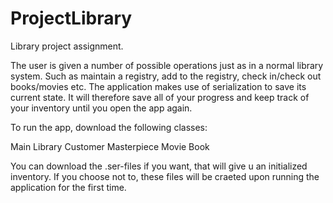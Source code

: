 # ProjectLibrary
Library project assignment.

The user is given a number of possible operations just as in a normal library system. Such as maintain a registry, add to the registry, check in/check out books/movies  etc.
The application makes use of serialization to save its current state. It will therefore save all of your progress and keep track of your inventory
until you open the app again.

To run the app, download the following classes: 

Main
Library
Customer
Masterpiece
Movie
Book

You can download the .ser-files if you want, that will give u an initialized inventory.
If you choose not to, these files will be craeted upon running the application for the first time.
